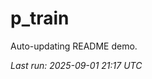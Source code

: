 # p_train

Auto-updating README demo.

<!--START_SECTION:status-->
_Last run: 2025-09-01 21:17 UTC_
<!--END_SECTION:status-->




































































































































































































































































































